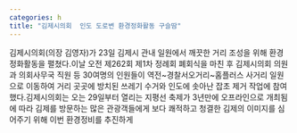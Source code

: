 ```yaml
---
categories: h
title: "김제시의회  인도 도로변 환경정화활동 구슬땀"
---
```

김제시의회(의장 김영자)가 23일 김제시 관내 일원에서 깨끗한 거리 조성을 위해 환경정화활동을 펼쳤다.이날 오전 제262회 제1차 정례회 폐회식을 마친 후 김제시의회 의원과 의회사무국 직원 등 30여명의 인원들이 역전~경찰서오거리~홈플러스 사거리 일원으로 이동하여 거리 곳곳에 방치된 쓰레기 수거와 인도에 솟아난 잡초 제거 작업에 참여했다.김제시의회는 오는 29일부터 열리는 지평선 축제가 3년만에 오프라인으로 개최됨에 따라 김제를 방문하는 많은 관광객들에게 보다 쾌적하고 청결한 김제의 이미지를 심어주기 위해 이번 환경정비를 추진하게